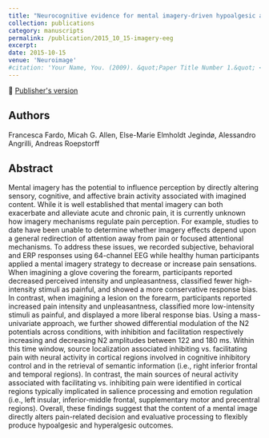 ```yaml
---
title: "Neurocognitive evidence for mental imagery-driven hypoalgesic and hyperalgesic pain regulation"
collection: publications
category: manuscripts
permalink: /publication/2015_10_15-imagery-eeg
excerpt:
date: 2015-10-15
venue: 'Neuroimage'
#citation: 'Your Name, You. (2009). &quot;Paper Title Number 1.&quot; <i>Journal 1</i>. 1(1).'
---
```


<!--more-->

📄 [Publisher's version](https://www.sciencedirect.com/science/article/pii/S1053811915006175)

## Authors
Francesca Fardo, Micah G. Allen, Else-Marie Elmholdt Jegindø, Alessandro Angrilli, Andreas Roepstorff

## Abstract
Mental imagery has the potential to influence perception by directly altering sensory, cognitive, and affective brain activity associated with imagined content. While it is well established that mental imagery can both exacerbate and alleviate acute and chronic pain, it is currently unknown how imagery mechanisms regulate pain perception. For example, studies to date have been unable to determine whether imagery effects depend upon a general redirection of attention away from pain or focused attentional mechanisms. To address these issues, we recorded subjective, behavioral and ERP responses using 64-channel EEG while healthy human participants applied a mental imagery strategy to decrease or increase pain sensations. When imagining a glove covering the forearm, participants reported decreased perceived intensity and unpleasantness, classified fewer high-intensity stimuli as painful, and showed a more conservative response bias. In contrast, when imagining a lesion on the forearm, participants reported increased pain intensity and unpleasantness, classified more low-intensity stimuli as painful, and displayed a more liberal response bias. Using a mass-univariate approach, we further showed differential modulation of the N2 potentials across conditions, with inhibition and facilitation respectively increasing and decreasing N2 amplitudes between 122 and 180 ms. Within this time window, source localization associated inhibiting vs. facilitating pain with neural activity in cortical regions involved in cognitive inhibitory control and in the retrieval of semantic information (i.e., right inferior frontal and temporal regions). In contrast, the main sources of neural activity associated with facilitating vs. inhibiting pain were identified in cortical regions typically implicated in salience processing and emotion regulation (i.e., left insular, inferior-middle frontal, supplementary motor and precentral regions). Overall, these findings suggest that the content of a mental image directly alters pain-related decision and evaluative processing to flexibly produce hypoalgesic and hyperalgesic outcomes.
